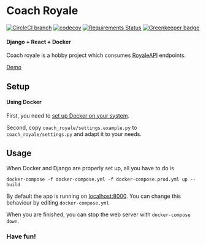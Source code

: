 Coach Royale
===


[![CircleCI branch](https://img.shields.io/circleci/project/github/gogaz/coach_royale/master.svg)](https://circleci.com/gh/gogaz/coach_royale/tree/master)
[![codecov](https://codecov.io/gh/gogaz/coach_royale/branch/master/graph/badge.svg)](https://codecov.io/gh/gogaz/coach_royale)
[![Requirements Status](https://requires.io/github/gogaz/coach_royale/requirements.svg?branch=master)](https://requires.io/github/gogaz/coach_royale/requirements/?branch=master) [![Greenkeeper badge](https://badges.greenkeeper.io/gogaz/coach_royale.svg)](https://greenkeeper.io/)

#### Django + React + Docker
Coach royale is a hobby project which consumes [RoyaleAPI](https://royaleapi.com) endpoints.

[Demo](https://cycom.gogaz.org)

Setup
-----
#### Using Docker
First, you need to [set up Docker on your system](https://docs.docker.com/install/).

Second, copy `coach_royale/settings.example.py` to `coach_royale/settings.py` and adapt it to your needs.


Usage
-----
When Docker and Django are properly set up, all you have to do is
```
docker-compose -f docker-compose.yml -f docker-compose.prod.yml up --build
```

By default the app is running on [localhost:8000](http://127.0.0.1:8000). You can change this behaviour by editing `docker-compose.yml`

When you are finished, you can stop the web server with `docker-compose down`.

### Have fun!
